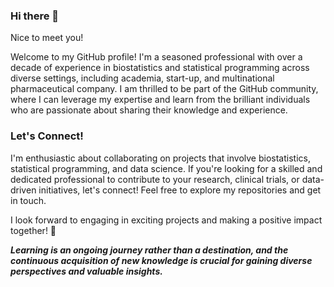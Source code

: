 ### Hi there 👋

Nice to meet you!

Welcome to my GitHub profile! I'm a seasoned professional with over a decade of experience in biostatistics and statistical programming across diverse settings, including academia, start-up, and multinational pharmaceutical company. I am thrilled to be part of the GitHub community, where I can leverage my expertise and learn from the brilliant individuals who are passionate about sharing their knowledge and experience.

### Let's Connect! 
I'm enthusiastic about collaborating on projects that involve biostatistics, statistical programming, and data science. If you're looking for a skilled and dedicated professional to contribute to your research, clinical trials, or data-driven initiatives, let's connect! Feel free to explore my repositories and get in touch.

I look forward to engaging in exciting projects and making a positive impact together! 🤝

<i>**Learning is an ongoing journey rather than a destination, and the continuous acquisition of new knowledge is crucial for gaining diverse perspectives and valuable insights.**</i>

